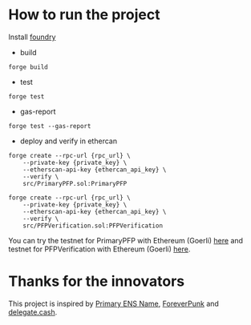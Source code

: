 # How to run the project
Install [foundry](https://book.getfoundry.sh/)

- build
```
forge build
```

- test
```
forge test 
```

- gas-report
```
forge test --gas-report
```

- deploy and verify in ethercan
```
forge create --rpc-url {rpc_url} \
    --private-key {private_key} \
    --etherscan-api-key {ethercan_api_key} \
    --verify \
    src/PrimaryPFP.sol:PrimaryPFP
```
```
forge create --rpc-url {rpc_url} \
    --private-key {private_key} \
    --etherscan-api-key {ethercan_api_key} \
    --verify \
    src/PFPVerification.sol:PFPVerification
```

You can try the testnet for PrimaryPFP with Ethereum (Goerli) [here](https://goerli.etherscan.io/address/0x7840293893d1417F3EC8e402640C3D8275f0c934) and testnet for PFPVerification with Ethereum (Goerli) [here](https://goerli.etherscan.io/address/0x7a9c9c192c3F56F240f798c2D22D1b7cf2bc5bC1).

# Thanks for the innovators
This project is inspired by [Primary ENS Name](https://app.ens.domains/faq#what-is-a-primary-ens-name-record), [ForeverPunk](https://twitter.com/foreverpunksnft) and [delegate.cash](https://delegate.cash).

